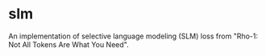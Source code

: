 # slm
An implementation of selective language modeling (SLM) loss from "Rho-1: Not All Tokens Are What You Need".
